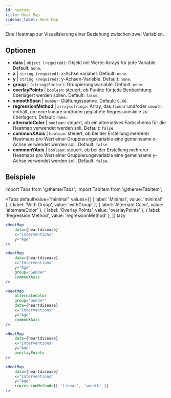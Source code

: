 ```yaml
---
id: heatmap
title: Heat Map
sidebar_label: Heat Map
---
```


Eine Heatmap zur Visualisierung einer Beziehung zwischen zwei Variablen.

## Optionen

* __data__ | `object (required)`: Objekt mit Werte-Arrays für jede Variable. Default: `none`.
* __x__ | `string (required)`: x-Achse variabel. Default: `none`.
* __y__ | `string (required)`: y-Achsen-Variable. Default: `none`.
* __group__ | `(string|Factor)`: Gruppierungsvariable. Default: `none`.
* __overlayPoints__ | `boolean`: steuert, ob Punkte für jede Beobachtung überlagert werden sollen. Default: `false`.
* __smoothSpan__ | `number`: Glättungsspanne. Default: `0.66`.
* __regressionMethod__ | `array<string>`: Array, das `linear` und/oder `smooth` enthält, um eine lineare und/oder geglättete Regressionslinie zu überlagern. Default: `none`.
* __alternateColor__ | `boolean`: steuert, ob ein alternatives Farbschema für die Heatmap verwendet werden soll. Default: `false`.
* __commonXAxis__ | `boolean`: steuert, ob bei der Erstellung mehrerer Heatmaps pro Wert einer Gruppierungsvariable eine gemeinsame x-Achse verwendet werden soll. Default: `false`.
* __commonYAxis__ | `boolean`: steuert, ob bei der Erstellung mehrerer Heatmaps pro Wert einer Gruppierungsvariable eine gemeinsame y-Achse verwendet werden soll. Default: `false`.


## Beispiele

import Tabs from '@theme/Tabs';
import TabItem from '@theme/TabItem';

<Tabs
    defaultValue="minimal"
    values={[
        { label: 'Minimal', value: 'minimal' },
        { label: 'With Group', value: 'withGroup' },
        { label: 'Alternate Color', value: 'alternateColor' },
        { label: 'Overlay Points', value: 'overlayPoints' },
        { label: 'Regression Method', value: 'regressionMethod' },
    ]}
    lazy
>



<TabItem value="minimal">

```jsx live
<HeatMap 
    data={heartdisease} 
    x="Interventions"
    y="Age"
/>
```

</TabItem>


<TabItem value="withGroup">

```jsx live
<HeatMap 
    data={heartdisease} 
    x="Interventions"
    y="Age"
    group="Gender"
    commonXAxis
/>
```

</TabItem>

<TabItem value="alternateColor">

```jsx live
<HeatMap 
    alternateColor
    group="Gender"
    data={heartdisease} 
    x="Interventions"
    y="Age"
    commonXAxis
/>
```

</TabItem>

<TabItem value="overlayPoints">

```jsx live
<HeatMap 
    data={heartdisease} 
    x="Interventions"
    y="Age"
    overlayPoints 
/>
```

</TabItem>


<TabItem value="regressionMethod">

```jsx live
<HeatMap 
    data={heartdisease} 
    x="Interventions"
    y="Age"
    regressionMethod={[ 'linear', 'smooth' ]} 
/>
```

</TabItem>

</Tabs>
